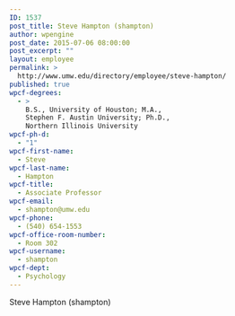 ```yaml
---
ID: 1537
post_title: Steve Hampton (shampton)
author: wpengine
post_date: 2015-07-06 08:00:00
post_excerpt: ""
layout: employee
permalink: >
  http://www.umw.edu/directory/employee/steve-hampton/
published: true
wpcf-degrees:
  - >
    B.S., University of Houston; M.A.,
    Stephen F. Austin University; Ph.D.,
    Northern Illinois University
wpcf-ph-d:
  - "1"
wpcf-first-name:
  - Steve
wpcf-last-name:
  - Hampton
wpcf-title:
  - Associate Professor
wpcf-email:
  - shampton@umw.edu
wpcf-phone:
  - (540) 654-1553
wpcf-office-room-number:
  - Room 302
wpcf-username:
  - shampton
wpcf-dept:
  - Psychology
---
```

Steve Hampton (shampton)